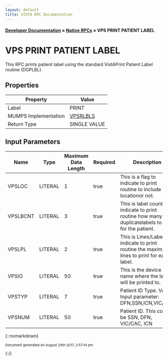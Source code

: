 ```yaml
---
layout: default
title: VISTA RPC Documentation
---
```


#### [Developer Documentation](../index) &#187; [Native RPCs](TableOfContents) &#187; VPS PRINT PATIENT LABEL<br/>
# VPS PRINT PATIENT LABEL

This RPC prints patient label using the standard VistAPrint Patient Label routine (DGPLBL).

## Properties

Property | Value
--- | ---
Label | PRINT
MUMPS Implementation | [VPSRLBLS](http://code.osehra.org/dox/Routine_VPSRLBLS_source.html)
Return Type | SINGLE VALUE


## Input Parameters

Name | Type | Maximum Data Length | Required | Description
--- | --- | --- | --- | ---
VPSLOC | LITERAL | 1 | true | This is a flag to indicate to print routine to include ward locationor not.
VPSLBCNT | LITERAL | 3 | true | This is label count to indicate to print routine how many duplicatelabels to print for the patient.
VPSLPL | LITERAL | 2 | true | This is Lines/Label to indicate to print routine the maximum lines to print for each label.
VPSIO | LITERAL | 50 | true | This is the device name where the label will be printed to.
VPSTYP | LITERAL | 7 | true | Patient ID Type. Valid Input parameter: DFN,SSN,ICN,VIC/CAC
VPSNUM | LITERAL | 50 | true | Patient ID. This could be SSN, DFN, VIC/CAC, ICN



{::nomarkdown} <br/><p style="font-size: 11px">Document generated on August 24th 2017, 2:57:41 pm</p>{:/}